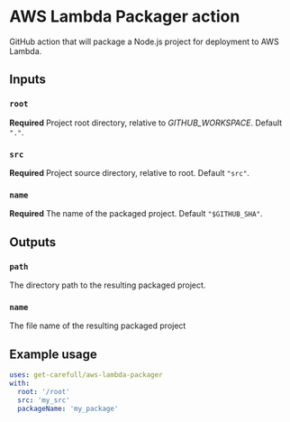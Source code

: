 # AWS Lambda Packager action

GitHub action that will package a Node.js project for deployment to AWS Lambda.

## Inputs

### `root`

**Required** Project root directory, relative to _GITHUB_WORKSPACE_. Default `"."`.

### `src`

**Required** Project source directory, relative to root. Default `"src"`.

### `name`

**Required** The name of the packaged project. Default `"$GITHUB_SHA"`.

## Outputs

### `path`

The directory path to the resulting packaged project.

### `name`

The file name of the resulting packaged project

## Example usage

```yaml
uses: get-carefull/aws-lambda-packager
with:
  root: '/root'
  src: 'my_src'
  packageName: 'my_package'
```
